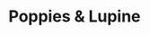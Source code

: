 ---
title: Poppies & Lupine
picture: poppiesLupine.jpg
viewer_title: Poppies & Lupine
thumbnail: poppiesLupine_t.jpg
alt: Poppies & Lupine
medium: Oil
width: 16"
height: 20"
---